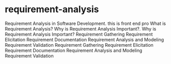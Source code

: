 # requirement-analysis
Requirement Analysis in Software Development.
this is front end pro 
What is Requirement Analysis?
Why is Requirement Analysis Important?.
Why is Requirement Analysis Important?
Requirement Gathering
Requirement Elicitation
Requirement Documentation
Requirement Analysis and Modeling
Requirement Validation
Requirement Gathering
Requirement Elicitation
Requirement Documentation
Requirement Analysis and Modeling
Requirement Validation
